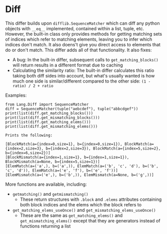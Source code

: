 # <a name="diff"></a>Diff

This differ builds upon `difflib.SequenceMatcher` which can diff any python objects with `__eq__` implemented, contained
within a list, tuple, etc. However, the built-in class only provides methods for getting matching sets of indices which
refer to matching elements, leaving you to infer which indices don't match. It also doens't give you direct access to
elements that do or don't match. This differ adds all of that functionality. It also fixes:

* A bug: In the built-in differ, subsequent calls to `get_matching_blocks()` will return results in a different format due to caching
* Calculating the similarity ratio: The built-in differ calculates this ratio taking both diff sides into account, but what's usually wanted is how much one side is similar/different compared to the other side: `(1 - ratio) / 2 + ratio`

Examples:

	from Lang.Diff import SequenceMatcher
	diff = SequenceMatcher(tuple("aebcdef"), tuple("abbcdgef"))
	print(list(diff.get_matching_blocks()))
	print(list(diff.get_mismatching_blocks()))
	print(list(diff.get_matching_elems()))
	print(list(diff.get_mismatching_elems()))
	
	Prints the following:
	
	[BlockMatch(a={index=0,size=1}, b={index=0,size=1}), BlockMatch(a={index=2,size=3}, b={index=2,size=3}), BlockMatch(a={index=5,size=2}, b={index=6,size=2})]
	[BlockMismatch(a={index=1,size=1}, b={index=1,size=1}), BlockMismatch(a=None, b={index=5,size=1})]
	[ElemMatch(a=('a',), b=('a',)), ElemMatch(a=('b', 'c', 'd'), b=('b', 'c', 'd')), ElemMatch(a=('e', 'f'), b=('e', 'f'))]
	[ElemMismatch(a=('e',), b=('b',)), ElemMismatch(a=None, b=('g',))]

More functions are available, including:

* `getmatching()` and `getmismatching()`
  * These return structures with `.block` and `.elems` attributes containing both block indices and the elems which the block refers to
* `get_matching_elems_useOnce()` and `get_mismatching_elems_useOnce()`
  * These are the same as `get_matching_elems()` and `get_mismatching_elems()` except that they are generators instead of functions returning a list

